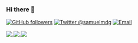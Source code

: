 ### Hi there 👋

[![GitHub followers](https://img.shields.io/github/followers/smedina-d?label=smedina-d&logo=github&style=for-the-badge)](https://github.com/smedina-d?tab=followers)
[![Twitter @samuelmdg](https://img.shields.io/twitter/follow/samuelmdg?label=%samuelmdg&logo=twitter&style=for-the-badge)](https://twitter.com/samuelmdg)
[![Email](https://img.shields.io/badge/Gmail-D14836?style=for-the-badge&logo=gmail&logoColor=white)](mailto://samuelmedinadg@gmail.com)
<!-- [![LinkedIn](https://img.shields.io/badge/LinkedIn-0077B5?style=for-the-badge&logo=linkedin&logoColor=white)](https://www.linkedin.com/in/MiguelAngelMP10) -->
<!-- [![Facebook](https://img.shields.io/badge/Facebook-1877F2?style=for-the-badge&logo=facebook&logoColor=white)](https://www.facebook.com/MiguelAngelMP10)
[![Instagram](https://img.shields.io/badge/Instagram-E4405F?style=for-the-badge&logo=instagram&logoColor=white)](https://www.instagram.com/MiguelAngelMP10) -->

<div style="text-align: justify;">
<a href="#" >
  <img align="center" src="https://github-readme-stats.vercel.app/api?username=smedina-d&show_icons=true&theme=midnight-purple&card_width=200&?count_private=true&locale=es"/>
</a>
<a href="#">
  <img align="center" src="https://github-readme-stats.vercel.app/api/top-langs/?username=smedina-d&show_icons=true&theme=midnight-purple&layout=compact&?count_private=true&locale=es" />
</a>

<a href="#">
  <img align="center" src="https://github-readme-streak-stats.herokuapp.com?user=smedina-d&theme=buefy-dark&count_private=true&locale=es" />
</a>

</div>

<!--
**smedina-d/smedina-d** is a ✨ _special_ ✨ repository because its `README.md` (this file) appears on your GitHub profile.

Here are some ideas to get you started:

- 🔭 I’m currently working on ...
- 🌱 I’m currently learning ...
- 👯 I’m looking to collaborate on ...
- 🤔 I’m looking for help with ...
- 💬 Ask me about ...
- 📫 How to reach me: ...
- 😄 Pronouns: ...
- ⚡ Fun fact: ...
-->
